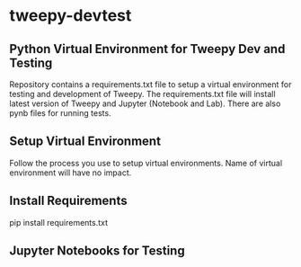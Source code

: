 # tweepy-devtest
## Python Virtual Environment for Tweepy Dev and Testing

Repository contains a requirements.txt file to setup a virtual environment for testing and development of Tweepy. The requirements.txt file will install latest version of Tweepy and Jupyter (Notebook and Lab). There are also pynb files for running tests. 

## Setup Virtual Environment
Follow the process you use to setup virtual environments. Name of virtual environment will have no impact. 

## Install Requirements

pip install requirements.txt

## Jupyter Notebooks for Testing

